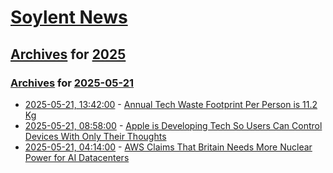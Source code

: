 # [Soylent News](../../../README.md)

## [Archives](../../index.md) for [2025](../index.md)

### [Archives](../../index.md) for [2025-05-21](index.md)

* [2025-05-21, 13:42:00](https://soylentnews.org/article.pl?sid=25/05/20/1143239&from=rss) - [Annual Tech Waste Footprint Per Person is 11.2 Kg](https://soylentnews.org/article.pl?sid=25/05/20/1143239&from=rss)
* [2025-05-21, 08:58:00](https://soylentnews.org/article.pl?sid=25/05/20/1138240&from=rss) - [Apple is Developing Tech So Users Can Control Devices With Only Their Thoughts](https://soylentnews.org/article.pl?sid=25/05/20/1138240&from=rss)
* [2025-05-21, 04:14:00](https://soylentnews.org/article.pl?sid=25/05/20/1136209&from=rss) - [AWS Claims That Britain Needs More Nuclear Power for AI Datacenters](https://soylentnews.org/article.pl?sid=25/05/20/1136209&from=rss)
